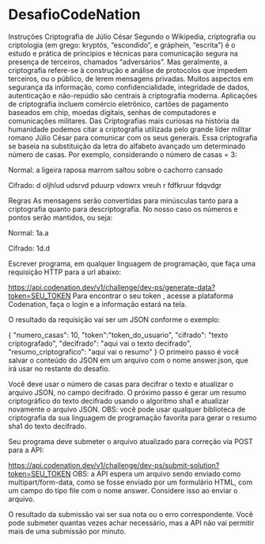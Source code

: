 # DesafioCodeNation

Instruções
Criptografia de Júlio César
Segundo o Wikipedia, criptografia ou criptologia (em grego: kryptós, “escondido”, e gráphein, “escrita”) é o estudo e prática 
de princípios e técnicas para comunicação segura na presença de terceiros, chamados “adversários”. Mas geralmente, a criptografia 
refere-se à construção e análise de protocolos que impedem terceiros, ou o público, de lerem mensagens privadas. Muitos aspectos 
em segurança da informação, como confidencialidade, integridade de dados, autenticação e não-repúdio são centrais à criptografia moderna. Aplicações de criptografia incluem comércio eletrônico, cartões de pagamento baseados em chip, moedas digitais, senhas de computadores e comunicações militares. Das Criptografias mais curiosas na história da humanidade podemos citar a criptografia utilizada pelo grande líder militar romano Júlio César para comunicar com os seus generais. Essa criptografia se baseia na substituição da letra do alfabeto avançado um determinado número de casas. Por exemplo, considerando o número de casas = 3:

Normal: a ligeira raposa marrom saltou sobre o cachorro cansado

Cifrado: d oljhlud udsrvd pduurp vdowrx vreuh r fdfkruur fdqvdgr

Regras
As mensagens serão convertidas para minúsculas tanto para a criptografia quanto para descriptografia.
No nosso caso os números e pontos serão mantidos, ou seja:

Normal: 1a.a

Cifrado: 1d.d

Escrever programa, em qualquer linguagem de programação, que faça uma requisição HTTP para a url abaixo:

https://api.codenation.dev/v1/challenge/dev-ps/generate-data?token=SEU_TOKEN
Para encontrar o seu token , acesse a plataforma Codenation, faça o login e a informação estará na tela.

O resultado da requisição vai ser um JSON conforme o exemplo:

{
	"numero_casas": 10,
	"token":"token_do_usuario",
	"cifrado": "texto criptografado",
	"decifrado": "aqui vai o texto decifrado",
	"resumo_criptografico": "aqui vai o resumo"
}
O primeiro passo é você salvar o conteúdo do JSON em um arquivo com o nome answer.json, que irá usar no restante do desafio.

Você deve usar o número de casas para decifrar o texto e atualizar o arquivo JSON, no campo decifrado. O próximo passo é gerar 
um resumo criptográfico do texto decifrado usando o algoritmo sha1 e atualizar novamente o arquivo JSON. 
OBS: você pode usar qualquer biblioteca de criptografia da sua linguagem de programação favorita para gerar o resumo sha1 
do texto decifrado.

Seu programa deve submeter o arquivo atualizado para correção via POST para a API:

https://api.codenation.dev/v1/challenge/dev-ps/submit-solution?token=SEU_TOKEN
OBS: a API espera um arquivo sendo enviado como multipart/form-data, como se fosse enviado por um formulário HTML, com um campo 
do tipo file com o nome answer. Considere isso ao enviar o arquivo.

O resultado da submissão vai ser sua nota ou o erro correspondente. Você pode submeter quantas vezes achar necessário,
mas a API não vai permitir mais de uma submissão por minuto.
